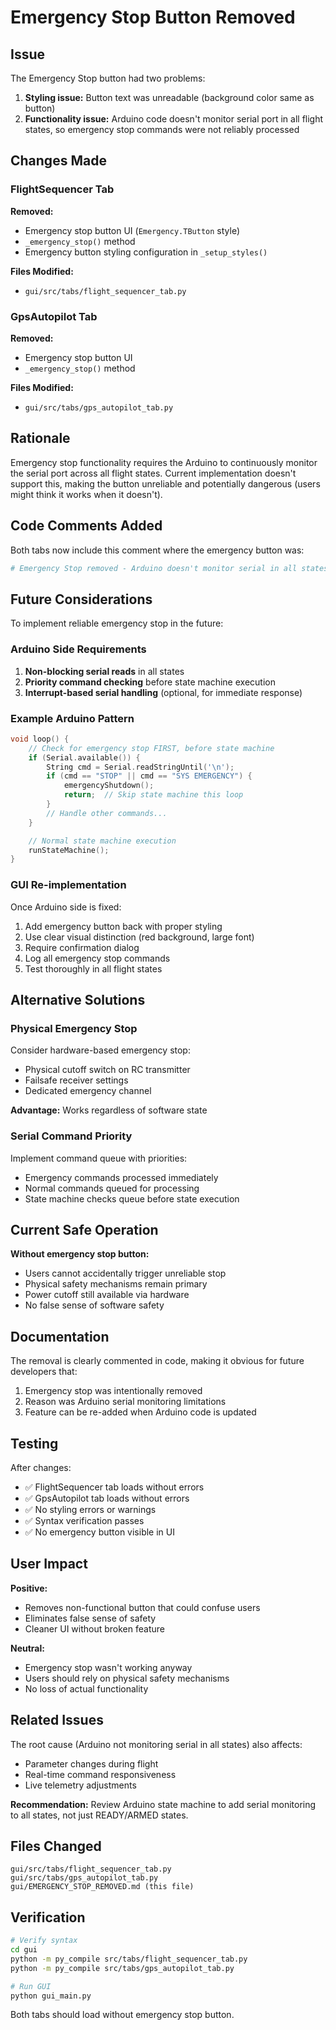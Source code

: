# Emergency Stop Button Removed

## Issue

The Emergency Stop button had two problems:

1. **Styling issue:** Button text was unreadable (background color same as button)
2. **Functionality issue:** Arduino code doesn't monitor serial port in all flight states, so emergency stop commands were not reliably processed

## Changes Made

### FlightSequencer Tab

**Removed:**
- Emergency stop button UI (`Emergency.TButton` style)
- `_emergency_stop()` method
- Emergency button styling configuration in `_setup_styles()`

**Files Modified:**
- `gui/src/tabs/flight_sequencer_tab.py`

### GpsAutopilot Tab

**Removed:**
- Emergency stop button UI
- `_emergency_stop()` method

**Files Modified:**
- `gui/src/tabs/gps_autopilot_tab.py`

## Rationale

Emergency stop functionality requires the Arduino to continuously monitor the serial port across all flight states. Current implementation doesn't support this, making the button unreliable and potentially dangerous (users might think it works when it doesn't).

## Code Comments Added

Both tabs now include this comment where the emergency button was:

```python
# Emergency Stop removed - Arduino doesn't monitor serial in all states
```

## Future Considerations

To implement reliable emergency stop in the future:

### Arduino Side Requirements

1. **Non-blocking serial reads** in all states
2. **Priority command checking** before state machine execution
3. **Interrupt-based serial handling** (optional, for immediate response)

### Example Arduino Pattern

```cpp
void loop() {
    // Check for emergency stop FIRST, before state machine
    if (Serial.available()) {
        String cmd = Serial.readStringUntil('\n');
        if (cmd == "STOP" || cmd == "SYS EMERGENCY") {
            emergencyShutdown();
            return;  // Skip state machine this loop
        }
        // Handle other commands...
    }

    // Normal state machine execution
    runStateMachine();
}
```

### GUI Re-implementation

Once Arduino side is fixed:

1. Add emergency button back with proper styling
2. Use clear visual distinction (red background, large font)
3. Require confirmation dialog
4. Log all emergency stop commands
5. Test thoroughly in all flight states

## Alternative Solutions

### Physical Emergency Stop

Consider hardware-based emergency stop:
- Physical cutoff switch on RC transmitter
- Failsafe receiver settings
- Dedicated emergency channel

**Advantage:** Works regardless of software state

### Serial Command Priority

Implement command queue with priorities:
- Emergency commands processed immediately
- Normal commands queued for processing
- State machine checks queue before state execution

## Current Safe Operation

**Without emergency stop button:**
- Users cannot accidentally trigger unreliable stop
- Physical safety mechanisms remain primary
- Power cutoff still available via hardware
- No false sense of software safety

## Documentation

The removal is clearly commented in code, making it obvious for future developers that:
1. Emergency stop was intentionally removed
2. Reason was Arduino serial monitoring limitations
3. Feature can be re-added when Arduino code is updated

## Testing

After changes:
- ✅ FlightSequencer tab loads without errors
- ✅ GpsAutopilot tab loads without errors
- ✅ No styling errors or warnings
- ✅ Syntax verification passes
- ✅ No emergency button visible in UI

## User Impact

**Positive:**
- Removes non-functional button that could confuse users
- Eliminates false sense of safety
- Cleaner UI without broken feature

**Neutral:**
- Emergency stop wasn't working anyway
- Users should rely on physical safety mechanisms
- No loss of actual functionality

## Related Issues

The root cause (Arduino not monitoring serial in all states) also affects:
- Parameter changes during flight
- Real-time command responsiveness
- Live telemetry adjustments

**Recommendation:** Review Arduino state machine to add serial monitoring to all states, not just READY/ARMED states.

## Files Changed

```
gui/src/tabs/flight_sequencer_tab.py
gui/src/tabs/gps_autopilot_tab.py
gui/EMERGENCY_STOP_REMOVED.md (this file)
```

## Verification

```bash
# Verify syntax
cd gui
python -m py_compile src/tabs/flight_sequencer_tab.py
python -m py_compile src/tabs/gps_autopilot_tab.py

# Run GUI
python gui_main.py
```

Both tabs should load without emergency stop button.
